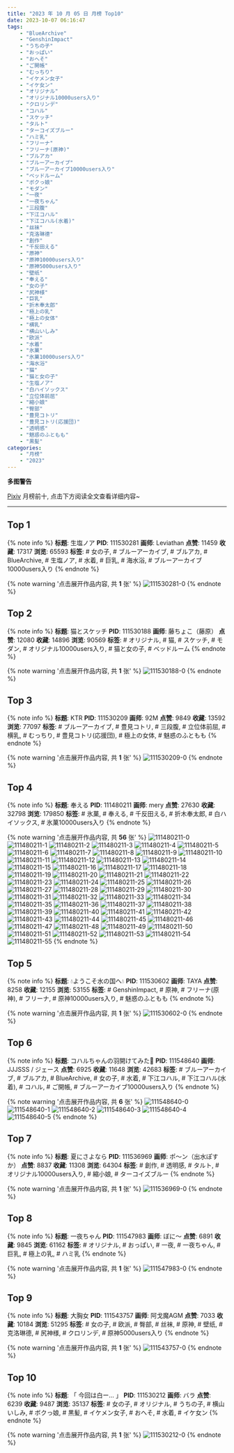 ```yaml
---
title: "2023 年 10 月 05 日 月榜 Top10"
date: 2023-10-07 06:16:47
tags:
    - "BlueArchive"
    - "GenshinImpact"
    - "うちの子"
    - "おっぱい"
    - "おへそ"
    - "ご開帳"
    - "むっちり"
    - "イケメン女子"
    - "イケ女ン"
    - "オリジナル"
    - "オリジナル10000users入り"
    - "クロリンデ"
    - "コハル"
    - "スケッチ"
    - "タルト"
    - "ターコイズブルー"
    - "ハミ乳"
    - "フリーナ"
    - "フリーナ(原神)"
    - "ブルアカ"
    - "ブルーアーカイブ"
    - "ブルーアーカイブ10000users入り"
    - "ベッドルーム"
    - "ボクっ娘"
    - "モダン"
    - "一夜"
    - "一夜ちゃん"
    - "三段腹"
    - "下江コハル"
    - "下江コハル(水着)"
    - "丝袜"
    - "克洛琳德"
    - "創作"
    - "千反田える"
    - "原神"
    - "原神10000users入り"
    - "原神5000users入り"
    - "壁纸"
    - "奉える"
    - "女の子"
    - "尻神様"
    - "巨乳"
    - "折木奉太郎"
    - "極上の乳"
    - "極上の女体"
    - "横乳"
    - "横山いしみ"
    - "欧派"
    - "水着"
    - "氷菓"
    - "氷菓10000users入り"
    - "海水浴"
    - "猫"
    - "猫と女の子"
    - "生塩ノア"
    - "白ハイソックス"
    - "立位体前屈"
    - "縮小娘"
    - "臀部"
    - "豊見コトリ"
    - "豊見コトリ(応援団)"
    - "透明感"
    - "魅惑のふともも"
    - "黒髪"
categories:
    - "月榜"
    - "2023"
---
```


<i class="fa fa-triangle-exclamation"></i>**多图警告**<i class="fa fa-triangle-exclamation"></i>

[Pixiv](https://www.pixiv.net/) 月榜前十, 点击下方阅读全文查看详细内容~

<!-- more -->

---

## Top 1

{% note info %}
**标题**: 生塩ノア
**PID**: 111530281 **画师**: Leviathan
**点赞**: 11459 **收藏**: 17317 **浏览**: 65593
**标签**: # 女の子, # ブルーアーカイブ, # ブルアカ, # BlueArchive, # 生塩ノア, # 水着, # 巨乳, # 海水浴, # ブルーアーカイブ10000users入り
{% endnote %}

{% note warning '点击展开作品内容, 共 **1** 张' %}
![111530281-0](https://i.pixiv.re/img-original/img/2023/09/08/00/00/56/111530281_p0.png)
{% endnote %}

## Top 2

{% note info %}
**标题**: 猫とスケッチ
**PID**: 111530188 **画师**: 藤ちょこ（藤原）
**点赞**: 12080 **收藏**: 14896 **浏览**: 90569
**标签**: # オリジナル, # 猫, # スケッチ, # モダン, # オリジナル10000users入り, # 猫と女の子, # ベッドルーム
{% endnote %}

{% note warning '点击展开作品内容, 共 **1** 张' %}
![111530188-0](https://i.pixiv.re/img-original/img/2023/09/08/00/00/17/111530188_p0.png)
{% endnote %}

## Top 3

{% note info %}
**标题**: KTR
**PID**: 111530209 **画师**: 92M
**点赞**: 9849 **收藏**: 13592 **浏览**: 77097
**标签**: # ブルーアーカイブ, # 豊見コトリ, # 三段腹, # 立位体前屈, # 横乳, # むっちり, # 豊見コトリ(応援団), # 極上の女体, # 魅惑のふともも
{% endnote %}

{% note warning '点击展开作品内容, 共 **1** 张' %}
![111530209-0](https://i.pixiv.re/img-original/img/2023/09/08/00/00/24/111530209_p0.png)
{% endnote %}

## Top 4

{% note info %}
**标题**: 奉える
**PID**: 111480211 **画师**: mery
**点赞**: 27630 **收藏**: 32798 **浏览**: 179850
**标签**: # 氷菓, # 奉える, # 千反田える, # 折木奉太郎, # 白ハイソックス, # 氷菓10000users入り
{% endnote %}

{% note warning '点击展开作品内容, 共 **56** 张' %}
![111480211-0](https://i.pixiv.re/img-original/img/2023/09/06/00/46/45/111480211_p0.png)
![111480211-1](https://i.pixiv.re/img-original/img/2023/09/06/00/46/45/111480211_p1.png)
![111480211-2](https://i.pixiv.re/img-original/img/2023/09/06/00/46/45/111480211_p2.png)
![111480211-3](https://i.pixiv.re/img-original/img/2023/09/06/00/46/45/111480211_p3.png)
![111480211-4](https://i.pixiv.re/img-original/img/2023/09/06/00/46/45/111480211_p4.png)
![111480211-5](https://i.pixiv.re/img-original/img/2023/09/06/00/46/45/111480211_p5.png)
![111480211-6](https://i.pixiv.re/img-original/img/2023/09/06/00/46/45/111480211_p6.png)
![111480211-7](https://i.pixiv.re/img-original/img/2023/09/06/00/46/45/111480211_p7.png)
![111480211-8](https://i.pixiv.re/img-original/img/2023/09/06/00/46/45/111480211_p8.png)
![111480211-9](https://i.pixiv.re/img-original/img/2023/09/06/00/46/45/111480211_p9.png)
![111480211-10](https://i.pixiv.re/img-original/img/2023/09/06/00/46/45/111480211_p10.png)
![111480211-11](https://i.pixiv.re/img-original/img/2023/09/06/00/46/45/111480211_p11.png)
![111480211-12](https://i.pixiv.re/img-original/img/2023/09/06/00/46/45/111480211_p12.png)
![111480211-13](https://i.pixiv.re/img-original/img/2023/09/06/00/46/45/111480211_p13.png)
![111480211-14](https://i.pixiv.re/img-original/img/2023/09/06/00/46/45/111480211_p14.png)
![111480211-15](https://i.pixiv.re/img-original/img/2023/09/06/00/46/45/111480211_p15.png)
![111480211-16](https://i.pixiv.re/img-original/img/2023/09/06/00/46/45/111480211_p16.png)
![111480211-17](https://i.pixiv.re/img-original/img/2023/09/06/00/46/45/111480211_p17.png)
![111480211-18](https://i.pixiv.re/img-original/img/2023/09/06/00/46/45/111480211_p18.png)
![111480211-19](https://i.pixiv.re/img-original/img/2023/09/06/00/46/45/111480211_p19.png)
![111480211-20](https://i.pixiv.re/img-original/img/2023/09/06/00/46/45/111480211_p20.png)
![111480211-21](https://i.pixiv.re/img-original/img/2023/09/06/00/46/45/111480211_p21.png)
![111480211-22](https://i.pixiv.re/img-original/img/2023/09/06/00/46/45/111480211_p22.png)
![111480211-23](https://i.pixiv.re/img-original/img/2023/09/06/00/46/45/111480211_p23.png)
![111480211-24](https://i.pixiv.re/img-original/img/2023/09/06/00/46/45/111480211_p24.png)
![111480211-25](https://i.pixiv.re/img-original/img/2023/09/06/00/46/45/111480211_p25.png)
![111480211-26](https://i.pixiv.re/img-original/img/2023/09/06/00/46/45/111480211_p26.png)
![111480211-27](https://i.pixiv.re/img-original/img/2023/09/06/00/46/45/111480211_p27.png)
![111480211-28](https://i.pixiv.re/img-original/img/2023/09/06/00/46/45/111480211_p28.png)
![111480211-29](https://i.pixiv.re/img-original/img/2023/09/06/00/46/45/111480211_p29.png)
![111480211-30](https://i.pixiv.re/img-original/img/2023/09/06/00/46/45/111480211_p30.png)
![111480211-31](https://i.pixiv.re/img-original/img/2023/09/06/00/46/45/111480211_p31.png)
![111480211-32](https://i.pixiv.re/img-original/img/2023/09/06/00/46/45/111480211_p32.png)
![111480211-33](https://i.pixiv.re/img-original/img/2023/09/06/00/46/45/111480211_p33.png)
![111480211-34](https://i.pixiv.re/img-original/img/2023/09/06/00/46/45/111480211_p34.png)
![111480211-35](https://i.pixiv.re/img-original/img/2023/09/06/00/46/45/111480211_p35.png)
![111480211-36](https://i.pixiv.re/img-original/img/2023/09/06/00/46/45/111480211_p36.png)
![111480211-37](https://i.pixiv.re/img-original/img/2023/09/06/00/46/45/111480211_p37.png)
![111480211-38](https://i.pixiv.re/img-original/img/2023/09/06/00/46/45/111480211_p38.png)
![111480211-39](https://i.pixiv.re/img-original/img/2023/09/06/00/46/45/111480211_p39.png)
![111480211-40](https://i.pixiv.re/img-original/img/2023/09/06/00/46/45/111480211_p40.png)
![111480211-41](https://i.pixiv.re/img-original/img/2023/09/06/00/46/45/111480211_p41.png)
![111480211-42](https://i.pixiv.re/img-original/img/2023/09/06/00/46/45/111480211_p42.png)
![111480211-43](https://i.pixiv.re/img-original/img/2023/09/06/00/46/45/111480211_p43.png)
![111480211-44](https://i.pixiv.re/img-original/img/2023/09/06/00/46/45/111480211_p44.png)
![111480211-45](https://i.pixiv.re/img-original/img/2023/09/06/00/46/45/111480211_p45.png)
![111480211-46](https://i.pixiv.re/img-original/img/2023/09/06/00/46/45/111480211_p46.png)
![111480211-47](https://i.pixiv.re/img-original/img/2023/09/06/00/46/45/111480211_p47.png)
![111480211-48](https://i.pixiv.re/img-original/img/2023/09/06/00/46/45/111480211_p48.png)
![111480211-49](https://i.pixiv.re/img-original/img/2023/09/06/00/46/45/111480211_p49.png)
![111480211-50](https://i.pixiv.re/img-original/img/2023/09/06/00/46/45/111480211_p50.png)
![111480211-51](https://i.pixiv.re/img-original/img/2023/09/06/00/46/45/111480211_p51.png)
![111480211-52](https://i.pixiv.re/img-original/img/2023/09/06/00/46/45/111480211_p52.png)
![111480211-53](https://i.pixiv.re/img-original/img/2023/09/06/00/46/45/111480211_p53.png)
![111480211-54](https://i.pixiv.re/img-original/img/2023/09/06/00/46/45/111480211_p54.png)
![111480211-55](https://i.pixiv.re/img-original/img/2023/09/06/00/46/45/111480211_p55.png)
{% endnote %}

## Top 5

{% note info %}
**标题**: 💧ようこそ水の国へ💧
**PID**: 111530602 **画师**: TAYA
**点赞**: 8258 **收藏**: 12155 **浏览**: 53155
**标签**: # GenshinImpact, # 原神, # フリーナ(原神), # フリーナ, # 原神10000users入り, # 魅惑のふともも
{% endnote %}

{% note warning '点击展开作品内容, 共 **1** 张' %}
![111530602-0](https://i.pixiv.re/img-original/img/2023/09/08/00/05/48/111530602_p0.jpg)
{% endnote %}

## Top 6

{% note info %}
**标题**: コハルちゃんの羽開けてみた🤗
**PID**: 111548640 **画师**: JJJSSS / ジェース
**点赞**: 6925 **收藏**: 11648 **浏览**: 42683
**标签**: # ブルーアーカイブ, # ブルアカ, # BlueArchive, # 女の子, # 水着, # 下江コハル, # 下江コハル(水着), # コハル, # ご開帳, # ブルーアーカイブ10000users入り
{% endnote %}

{% note warning '点击展开作品内容, 共 **6** 张' %}
![111548640-0](https://i.pixiv.re/img-original/img/2023/09/08/19/24/16/111548640_p0.jpg)
![111548640-1](https://i.pixiv.re/img-original/img/2023/09/08/19/24/16/111548640_p1.jpg)
![111548640-2](https://i.pixiv.re/img-original/img/2023/09/08/19/24/16/111548640_p2.jpg)
![111548640-3](https://i.pixiv.re/img-original/img/2023/09/08/19/24/16/111548640_p3.jpg)
![111548640-4](https://i.pixiv.re/img-original/img/2023/09/08/19/24/16/111548640_p4.jpg)
![111548640-5](https://i.pixiv.re/img-original/img/2023/09/08/19/24/16/111548640_p5.jpg)
{% endnote %}

## Top 7

{% note info %}
**标题**: 夏にさよなら
**PID**: 111536969 **画师**: ポ～ン（出水ぽすか）
**点赞**: 8837 **收藏**: 11308 **浏览**: 64304
**标签**: # 創作, # 透明感, # タルト, # オリジナル10000users入り, # 縮小娘, # ターコイズブルー
{% endnote %}

{% note warning '点击展开作品内容, 共 **1** 张' %}
![111536969-0](https://i.pixiv.re/img-original/img/2023/09/08/07/30/00/111536969_p0.jpg)
{% endnote %}

## Top 8

{% note info %}
**标题**: 一夜ちゃん
**PID**: 111547983 **画师**: ぼに～
**点赞**: 6891 **收藏**: 9845 **浏览**: 61162
**标签**: # オリジナル, # おっぱい, # 一夜, # 一夜ちゃん, # 巨乳, # 極上の乳, # ハミ乳
{% endnote %}

{% note warning '点击展开作品内容, 共 **1** 张' %}
![111547983-0](https://i.pixiv.re/img-original/img/2023/09/08/19/00/02/111547983_p0.png)
{% endnote %}

## Top 9

{% note info %}
**标题**: 大胸女
**PID**: 111543757 **画师**: 阿戈魔AGM
**点赞**: 7033 **收藏**: 10184 **浏览**: 51295
**标签**: # 女の子, # 欧派, # 臀部, # 丝袜, # 原神, # 壁纸, # 克洛琳德, # 尻神様, # クロリンデ, # 原神5000users入り
{% endnote %}

{% note warning '点击展开作品内容, 共 **1** 张' %}
![111543757-0](https://i.pixiv.re/img-original/img/2023/09/08/15/35/18/111543757_p0.jpg)
{% endnote %}

## Top 10

{% note info %}
**标题**: 「 今回は白ー… 」
**PID**: 111530212 **画师**: バラ
**点赞**: 6239 **收藏**: 9487 **浏览**: 35137
**标签**: # 女の子, # オリジナル, # うちの子, # 横山いしみ, # ボクっ娘, # 黒髪, # イケメン女子, # おへそ, # 水着, # イケ女ン
{% endnote %}

{% note warning '点击展开作品内容, 共 **1** 张' %}
![111530212-0](https://i.pixiv.re/img-original/img/2023/09/08/00/00/25/111530212_p0.png)
{% endnote %}
